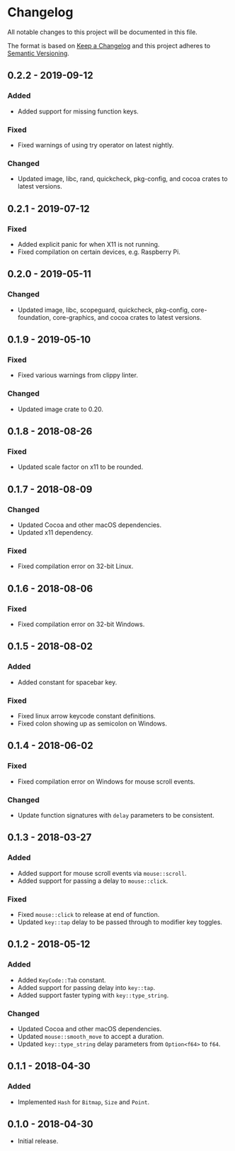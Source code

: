# Changelog

All notable changes to this project will be documented in this file.

The format is based on [Keep a Changelog](http://keepachangelog.com/en/1.0.0/)
and this project adheres to [Semantic Versioning](https://semver.org/spec/v2.0.0.html).

## 0.2.2 - 2019-09-12

### Added
- Added support for missing function keys.

### Fixed
- Fixed warnings of using try operator on latest nightly.

### Changed
- Updated image, libc, rand, quickcheck, pkg-config, and cocoa crates to latest
  versions.

## 0.2.1 - 2019-07-12

### Fixed
- Added explicit panic for when X11 is not running.
- Fixed compilation on certain devices, e.g. Raspberry Pi.

## 0.2.0 - 2019-05-11

### Changed
- Updated image, libc, scopeguard, quickcheck, pkg-config, core-foundation,
  core-graphics, and cocoa crates to latest versions.

## 0.1.9 - 2019-05-10

### Fixed
- Fixed various warnings from clippy linter.

### Changed
- Updated image crate to 0.20.

## 0.1.8 - 2018-08-26

### Fixed
- Updated scale factor on x11 to be rounded.

## 0.1.7 - 2018-08-09

### Changed
- Updated Cocoa and other macOS dependencies.
- Updated x11 dependency.

### Fixed
- Fixed compilation error on 32-bit Linux.

## 0.1.6 - 2018-08-06

### Fixed
- Fixed compilation error on 32-bit Windows.

## 0.1.5 - 2018-08-02

### Added
- Added constant for spacebar key.

### Fixed
- Fixed linux arrow keycode constant definitions.
- Fixed colon showing up as semicolon on Windows.

## 0.1.4 - 2018-06-02

### Fixed
- Fixed compilation error on Windows for mouse scroll events.

### Changed
- Update function signatures with `delay` parameters to be consistent.

## 0.1.3 - 2018-03-27

### Added
- Added support for mouse scroll events via `mouse::scroll`.
- Added support for passing a delay to `mouse::click`.

### Fixed
- Fixed `mouse::click` to release at end of function.
- Updated `key::tap` delay to be passed through to modifier key toggles.

## 0.1.2 - 2018-05-12

### Added
- Added `KeyCode::Tab` constant.
- Added support for passing delay into `key::tap`.
- Added support faster typing with `key::type_string`.

### Changed
- Updated Cocoa and other macOS dependencies.
- Updated `mouse::smooth_move` to accept a duration.
- Updated `key::type_string` delay parameters from `Option<f64>` to `f64`.

## 0.1.1 - 2018-04-30

### Added
- Implemented `Hash` for `Bitmap`, `Size` and `Point`.

## 0.1.0 - 2018-04-30
- Initial release.
